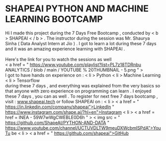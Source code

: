 # SHAPEAI PYTHON AND MACHINE LEARNING BOOTCAMP
Hi I made this project during the 7 Days Free Bootcamp , conducted by < b > SHAPEAI
< / b > .
The instructor during the session was Mr. Shaurya Sinha ( Data Analyst Intern at Jio ) . I got to
learn a lot during these 7 days and it was an amazing experience learning with SHAPEAI .
<br> <br> Here's the link for you to watch the sessions as well <br>
< a href = " https://www.youtube.com/playlist?list=PL7z18TDRnbu
ANALYTICS / blob / main / YOUTUBE % 20THUMBNAIL - 5.png " > </a>
<br> I got to have hands on experience on :
< li > Python
< li > Machine Learning
< li > Tensorflow
<br> during these 7 days , and everything was explained from the very basics so that
anyone with zero experience on programming can learn .
I enjoyed these 7 days , you can as well . To register for next free 7 days bootcamp , visit :
<a href="https://www.shapeai.tech"> www.shapeai.tech </a>
or follow SHAPEAI on :
< li > < a href =
" https://in.linkedin.com/company/shapeai">LinkedIn </a>
" https://www.instagram.com/shape.ai/?hl=en">Instagram </a>
< li > < a href =
href =
                                                                  INEA - 59W7wWgCWEBLE0D6h " > < img src = " https://github.com/ShapeAI/PYTHON-AND-DATA
" https://www.youtube.com/channel/UCTUVDLTW9meuDXWcbmISPdA">YouTu
be </a>
< li > < a href =
" https://github.com/shapeai">GitHub </a>
